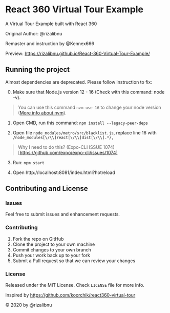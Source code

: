 # React 360 Virtual Tour Example
A Virtual Tour Example built with React 360

Original Author: @rizalibnu

Remaster and instruction by @Kennex666

Preview: https://rizalibnu.github.io/React-360-Virtual-Tour-Example/

## Running the project

Almost dependencies are deprecated. Please follow instruction to fix:

0. Make sure that Node.js version 12 - 16 (Check with this command: node -v). 

> You can use this command `nvm use 16` to change your node version ([More info about nvm](https://github.com/nvm-sh/nvm)).

1. Open CMD, run this command: `npm install --legacy-peer-deps`

2. Open file `node_modules/metro/src/blacklist.js`, replace line 16 with `/node_modules[\/\\]react[\/\\]dist[\/\\].*/,`

> Why I need to do this? (Expo-CLI ISSUE 1074)[https://github.com/expo/expo-cli/issues/1074]

3. Run: `npm start`

4. Open http://localhost:8081/index.html?hotreload


## Contributing and License

### Issues

Feel free to submit issues and enhancement requests.

### Contributing

1. Fork the repo on GitHub
2. Clone the project to your own machine
3. Commit changes to your own branch
4. Push your work back up to your fork
5. Submit a Pull request so that we can review your changes

### License

Released under the MIT License. Check `LICENSE` file for more info.

Inspired by https://github.com/koorchik/react360-virtual-tour

&copy; 2020 by @rizalibnu
